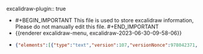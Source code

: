 excalidraw-plugin:: true

- #+BEGIN_IMPORTANT
  This file is used to store excalidraw information, Please do not manually edit this file.
  #+END_IMPORTANT
- {{renderer excalidraw-menu, excalidraw-2023-06-30-09-58-06}}
- ```json
  {"elements":[{"type":"text","version":107,"versionNonce":978042371,"isDeleted":true,"id":"s2bYEIMxsTIjRjVTn9CYB","fillStyle":"hachure","strokeWidth":1,"strokeStyle":"solid","roughness":1,"opacity":100,"angle":0,"x":740.1984252929688,"y":348.3921813964844,"strokeColor":"#000000","backgroundColor":"transparent","width":485.736328125,"height":43.199999999999996,"seed":513965965,"groupIds":[],"roundness":null,"boundElements":[],"updated":1688113121093,"link":null,"locked":false,"fontSize":36,"fontFamily":3,"text":"(x₁ + iy₁) ⋅ (x₂ + iy₂)","textAlign":"left","verticalAlign":"top","containerId":null,"originalText":"(x₁ + iy₁) ⋅ (x₂ + iy₂)","lineHeight":1.2,"baseline":35},{"type":"line","version":464,"versionNonce":802772909,"isDeleted":true,"id":"zRm3hOGF8oCWsqRTRrEpC","fillStyle":"hachure","strokeWidth":1,"strokeStyle":"solid","roughness":1,"opacity":100,"angle":0,"x":760.8656616210938,"y":346.96628344621985,"strokeColor":"#000000","backgroundColor":"transparent","width":217.1467155201713,"height":62.14185922906449,"seed":1906955075,"groupIds":[],"roundness":null,"boundElements":[],"updated":1688113121093,"link":null,"locked":false,"startBinding":null,"endBinding":null,"lastCommittedPoint":null,"startArrowhead":null,"endArrowhead":null,"points":[[0,0],[30.399496575756885,-59.053449014585524],[217.1467155201713,3.0884102144789622]]},{"type":"arrow","version":236,"versionNonce":1456145827,"isDeleted":true,"id":"zcSs9oZ6OrfL3g698I3lM","fillStyle":"hachure","strokeWidth":1,"strokeStyle":"solid","roughness":1,"opacity":100,"angle":0,"x":790.9406738281251,"y":598.2609558105468,"strokeColor":"#000000","backgroundColor":"transparent","width":271.90313720703125,"height":189.60000610351562,"seed":668847437,"groupIds":[],"roundness":{"type":2},"boundElements":[],"updated":1688113121093,"link":null,"locked":false,"startBinding":null,"endBinding":null,"lastCommittedPoint":null,"startArrowhead":null,"endArrowhead":"arrow","points":[[0,0],[0,0],[158.05316162109375,131.57345581054688],[104.3765869140625,-58.02655029296875],[271.90313720703125,109.33126831054688]]},{"type":"arrow","version":405,"versionNonce":327932429,"isDeleted":true,"id":"tV83CeookpGUi7YXZkb7l","fillStyle":"hachure","strokeWidth":1,"strokeStyle":"solid","roughness":1,"opacity":100,"angle":0,"x":494.2406311035156,"y":612.510986328125,"strokeColor":"#000000","backgroundColor":"transparent","width":381.2859802246094,"height":512.3109436035156,"seed":366757293,"groupIds":[],"roundness":null,"boundElements":[],"updated":1688113121093,"link":null,"locked":false,"startBinding":null,"endBinding":null,"lastCommittedPoint":null,"startArrowhead":null,"endArrowhead":"arrow","points":[[0,0],[343.4156799316406,-7.39691162109375],[49.617218017578125,-133.8609619140625],[381.2859802246094,162.40777587890625],[192.10311889648438,-209.94845581054688],[333.7406311035156,260.8828125],[337.8187561035156,302.36248779296875]]},{"type":"text","version":14,"versionNonce":524310851,"isDeleted":true,"id":"xTDA0MGMIa7VaKKUvM-pO","fillStyle":"hachure","strokeWidth":1,"strokeStyle":"solid","roughness":1,"opacity":100,"angle":0,"x":866.526611328125,"y":752.4187622070312,"strokeColor":"#000000","backgroundColor":"transparent","width":18,"height":45,"seed":2039574733,"groupIds":[],"roundness":null,"boundElements":[],"updated":1688113121093,"link":null,"locked":false,"fontSize":36,"fontFamily":1,"text":"","textAlign":"center","verticalAlign":"middle","containerId":"tV83CeookpGUi7YXZkb7l","originalText":"","lineHeight":1.25,"baseline":32},{"type":"text","version":692,"versionNonce":914296941,"isDeleted":true,"id":"90myION_sqOv7jZc7t5Q_","fillStyle":"hachure","strokeWidth":1,"strokeStyle":"solid","roughness":1,"opacity":100,"angle":0,"x":813.9809832917729,"y":166.91162672510262,"strokeColor":"#000000","backgroundColor":"transparent","width":338.17121212739175,"height":62.975949568842736,"seed":513965965,"groupIds":[],"roundness":null,"boundElements":[{"id":"EqZadyaCmeRqKr294ExuT","type":"arrow"},{"id":"Pnt35C2buYRHESC4wnznV","type":"arrow"}],"updated":1688113121093,"link":null,"locked":false,"fontSize":52.47995797403567,"fontFamily":3,"text":"x₁x₂ − y₁y₂","textAlign":"left","verticalAlign":"top","containerId":null,"originalText":"x₁x₂ − y₁y₂","lineHeight":1.2,"baseline":50},{"type":"line","version":575,"versionNonce":1091188963,"isDeleted":true,"id":"CJwDsY6t3LwzscLPJ5A8S","fillStyle":"hachure","strokeWidth":1,"strokeStyle":"solid","roughness":1,"opacity":100,"angle":0,"x":1101.003638936756,"y":343.5302354635703,"strokeColor":"#000000","backgroundColor":"transparent","width":227.50240660482424,"height":60.78582636557507,"seed":1906955075,"groupIds":[],"roundness":null,"boundElements":[],"updated":1688113121093,"link":null,"locked":false,"startBinding":null,"endBinding":null,"lastCommittedPoint":null,"startArrowhead":null,"endArrowhead":null,"points":[[0,0],[-31.849243558636104,-57.76481010742001],[-227.50240660482424,3.021016258155056]]},{"type":"line","version":269,"versionNonce":1450998477,"isDeleted":true,"id":"72RVqZoIYWJHtu546_8XC","fillStyle":"hachure","strokeWidth":1,"strokeStyle":"solid","roughness":1,"opacity":100,"angle":0,"x":763.208740234375,"y":399.83939795727787,"strokeColor":"#000000","backgroundColor":"transparent","width":341.57983269450943,"height":74.25249224020675,"seed":464444291,"groupIds":[],"roundness":null,"boundElements":[],"updated":1688113121093,"link":null,"locked":false,"startBinding":null,"endBinding":null,"lastCommittedPoint":null,"startArrowhead":null,"endArrowhead":null,"points":[[0,0],[57.63151474935303,74.25249224020675],[341.57983269450943,1.0671777026756712]]},{"type":"line","version":131,"versionNonce":968303747,"isDeleted":true,"id":"tI_0IHqirP00fxMhi2wyr","fillStyle":"hachure","strokeWidth":1,"strokeStyle":"solid","roughness":1,"opacity":100,"angle":0,"x":882.7963256835938,"y":397.7206845783716,"strokeColor":"#000000","backgroundColor":"transparent","width":137.89215087890625,"height":77.16094970703125,"seed":894113379,"groupIds":[],"roundness":null,"boundElements":[],"updated":1688113121093,"link":null,"locked":false,"startBinding":null,"endBinding":null,"lastCommittedPoint":null,"startArrowhead":null,"endArrowhead":null,"points":[[0,0],[137.89215087890625,76.99688720703125],[110.2734375,-0.1640625]]},{"type":"text","version":13,"versionNonce":1008572717,"isDeleted":true,"id":"63-__02DvV5CMwbo95ejl","fillStyle":"hachure","strokeWidth":1,"strokeStyle":"solid","roughness":1,"opacity":100,"angle":0,"x":880.8790283203125,"y":314.28471045727787,"strokeColor":"#000000","backgroundColor":"transparent","width":10,"height":25,"seed":2118717155,"groupIds":[],"roundness":null,"boundElements":[],"updated":1688113121093,"link":null,"locked":false,"fontSize":20,"fontFamily":1,"text":"","textAlign":"left","verticalAlign":"top","containerId":null,"originalText":"","lineHeight":1.25,"baseline":17},{"type":"line","version":224,"versionNonce":1359322147,"isDeleted":true,"id":"JLZC_W6yv3yIbJcsePnHf","fillStyle":"hachure","strokeWidth":1,"strokeStyle":"solid","roughness":1,"opacity":100,"angle":0,"x":922.9962768554688,"y":37.43940406079349,"strokeColor":"#000000","backgroundColor":"transparent","width":242.63433837890625,"height":56.024993896484375,"seed":1420507779,"groupIds":[],"roundness":null,"boundElements":[],"updated":1688113121093,"link":null,"locked":false,"startBinding":null,"endBinding":null,"lastCommittedPoint":null,"startArrowhead":null,"endArrowhead":null,"points":[[0,0],[241.70159912109375,-3.5390625],[242.63433837890625,-56.024993896484375],[0.13592529296875,-52.3828125]]},{"type":"line","version":262,"versionNonce":1623976845,"isDeleted":false,"id":"hkRfnQ5Dmmk6TtN_VfX17","fillStyle":"hachure","strokeWidth":1,"strokeStyle":"solid","roughness":1,"opacity":100,"angle":0,"x":788.7306091441516,"y":347.4701294373643,"strokeColor":"#c92a2a","backgroundColor":"transparent","width":262.4936794571463,"height":44.24844604782506,"seed":692266307,"groupIds":[],"roundness":null,"boundElements":[],"updated":1688113121093,"link":null,"locked":false,"startBinding":null,"endBinding":null,"lastCommittedPoint":null,"startArrowhead":null,"endArrowhead":null,"points":[[0,0.012063213855429938],[0,-33.80435695097286],[262.4936794571463,-32.22100777334799],[262.1259208185796,10.444089096852212]]},{"type":"line","version":402,"versionNonce":1390682051,"isDeleted":false,"id":"cISCfmCKfnUBuF23twunK","fillStyle":"hachure","strokeWidth":1,"strokeStyle":"solid","roughness":1,"opacity":100,"angle":0,"x":898.3595654667004,"y":352.61283545727787,"strokeColor":"#1864ab","backgroundColor":"transparent","width":244.40573150329004,"height":58.96875,"seed":177998851,"groupIds":[],"roundness":null,"boundElements":[],"updated":1688113121094,"link":null,"locked":false,"startBinding":null,"endBinding":null,"lastCommittedPoint":null,"startArrowhead":null,"endArrowhead":null,"points":[[0,0],[0.035222616022853086,-55.3828125],[244.40573150329004,-55.24688720703125],[242.65273404364984,3.5859375]]},{"type":"arrow","version":205,"versionNonce":1421930989,"isDeleted":false,"id":"Pnt35C2buYRHESC4wnznV","fillStyle":"hachure","strokeWidth":1,"strokeStyle":"solid","roughness":1,"opacity":100,"angle":0,"x":852.6415405273438,"y":312.9612851643091,"strokeColor":"#c92a2a","backgroundColor":"transparent","width":1.3559219240326001,"height":79.31185939429884,"seed":1926216931,"groupIds":[],"roundness":null,"boundElements":[],"updated":1688113121094,"link":null,"locked":false,"startBinding":null,"endBinding":{"elementId":"UWuH5iy4--ZJelu2ISoE5","focus":-1.1274376605140994,"gap":15.553121948242165},"lastCommittedPoint":null,"startArrowhead":null,"endArrowhead":"arrow","points":[[0,0],[1.3559219240326001,-79.31185939429884]]},{"type":"arrow","version":225,"versionNonce":158412643,"isDeleted":false,"id":"EqZadyaCmeRqKr294ExuT","fillStyle":"hachure","strokeWidth":1,"strokeStyle":"solid","roughness":1,"opacity":100,"angle":0,"x":1069.6447143554688,"y":297.72684912915287,"strokeColor":"#1864ab","backgroundColor":"transparent","width":0.6310733902460015,"height":58.657745361328125,"seed":1567775875,"groupIds":[],"roundness":null,"boundElements":[],"updated":1688113121094,"link":null,"locked":false,"startBinding":null,"endBinding":null,"lastCommittedPoint":null,"startArrowhead":null,"endArrowhead":"arrow","points":[[0,0],[0.6310733902460015,-58.657745361328125]]},{"type":"line","version":375,"versionNonce":237074989,"isDeleted":false,"id":"i-nlP6JhOzpc0ZerU8D5_","fillStyle":"hachure","strokeWidth":1,"strokeStyle":"solid","roughness":1,"opacity":100,"angle":0,"x":780.4210314853756,"y":402.41451788394954,"strokeColor":"#5f3dc4","backgroundColor":"transparent","width":363.8278894507969,"height":55.9873800733283,"seed":1086827501,"groupIds":[],"roundness":null,"boundElements":[],"updated":1688113144418,"link":null,"locked":false,"startBinding":null,"endBinding":null,"lastCommittedPoint":null,"startArrowhead":null,"endArrowhead":null,"points":[[-0.04711970925645792,0],[-0.4687438082357473,54.47102766195277],[362.2333873386979,55.9873800733283],[363.35914564256115,2.1909583869082994]]},{"type":"line","version":360,"versionNonce":63629357,"isDeleted":false,"id":"antSQWXCSgpdTaYbM0brs","fillStyle":"hachure","strokeWidth":1,"strokeStyle":"solid","roughness":1,"opacity":100,"angle":0,"x":902.0292630727183,"y":397.95105983980125,"strokeColor":"#862e9c","backgroundColor":"transparent","width":155.35293907571918,"height":38.135347619894446,"seed":1649828291,"groupIds":[],"roundness":null,"boundElements":[],"updated":1688113124701,"link":null,"locked":false,"startBinding":null,"endBinding":null,"lastCommittedPoint":null,"startArrowhead":null,"endArrowhead":null,"points":[[0,0.014943425573367794],[1.6919933375082206,38.11191011989445],[155.35293907571918,36.79926247521987],[154.88424624137966,-0.0234375]]},{"type":"text","version":833,"versionNonce":24451757,"isDeleted":true,"id":"z3S787AcMIi98K8rRoV5s","fillStyle":"hachure","strokeWidth":1,"strokeStyle":"solid","roughness":1,"opacity":100,"angle":0,"x":809.4512591706791,"y":494.6733531044972,"strokeColor":"#000000","backgroundColor":"transparent","width":338.185546875,"height":62.9759495688428,"seed":513965965,"groupIds":[],"roundness":null,"boundElements":[],"updated":1688113121094,"link":null,"locked":false,"fontSize":52.47995797403567,"fontFamily":3,"text":"x₁y₂ + y₁x₂","textAlign":"left","verticalAlign":"top","containerId":null,"originalText":"x₁y₂ + y₁x₂","lineHeight":1.2,"baseline":50},{"type":"text","version":74,"versionNonce":1342239395,"isDeleted":true,"id":"xDkNZy-A20ubcvefd6YT7","fillStyle":"hachure","strokeWidth":1,"strokeStyle":"solid","roughness":1,"opacity":100,"angle":0,"x":1172.9727783203125,"y":-15.81953530077871,"strokeColor":"#000000","backgroundColor":"transparent","width":42.1875,"height":43.199999999999996,"seed":1358896717,"groupIds":[],"roundness":null,"boundElements":[],"updated":1688113121094,"link":null,"locked":false,"fontSize":36,"fontFamily":3,"text":"y₁","textAlign":"left","verticalAlign":"top","containerId":null,"originalText":"y₁","lineHeight":1.2,"baseline":35},{"id":"1lrx7sovd4MyVOl6YHCDw","type":"freedraw","x":990.0931396484375,"y":84.93828635449472,"width":0.0001,"height":0.0001,"angle":0,"strokeColor":"#000000","backgroundColor":"transparent","fillStyle":"hachure","strokeWidth":1,"strokeStyle":"solid","roughness":1,"opacity":100,"groupIds":[],"roundness":null,"seed":1956706765,"version":11,"versionNonce":1656175885,"isDeleted":true,"boundElements":null,"updated":1688113121094,"link":null,"locked":false,"points":[[0,0],[0.0001,0.0001]],"pressures":[],"simulatePressure":true,"lastCommittedPoint":[0.0001,0.0001]},{"type":"text","version":54,"versionNonce":892380739,"isDeleted":true,"id":"hiW9aE8BSmCEl_PmmMHA_","fillStyle":"hachure","strokeWidth":1,"strokeStyle":"solid","roughness":1,"opacity":100,"angle":0,"x":958.5196533203125,"y":-17.81953530077871,"strokeColor":"#000000","backgroundColor":"transparent","width":21.09375,"height":43.199999999999996,"seed":621049197,"groupIds":[],"roundness":null,"boundElements":[],"updated":1688113121094,"link":null,"locked":false,"fontSize":36,"fontFamily":3,"text":"(","textAlign":"left","verticalAlign":"top","containerId":null,"originalText":"(","lineHeight":1.2,"baseline":35},{"id":"QS--G-dC7jlC2DX-MHjU8","type":"text","x":771.83984375,"y":347.98826499219,"width":42.1875,"height":43.199999999999996,"angle":0,"strokeColor":"#c92a2a","backgroundColor":"transparent","fillStyle":"hachure","strokeWidth":1,"strokeStyle":"solid","roughness":1,"opacity":100,"groupIds":[],"roundness":null,"seed":1358896717,"version":149,"versionNonce":1883640685,"isDeleted":false,"boundElements":null,"updated":1688113121094,"link":null,"locked":false,"text":"x₁","fontSize":36,"fontFamily":3,"textAlign":"left","verticalAlign":"top","baseline":35,"containerId":null,"originalText":"x₁","lineHeight":1.2},{"type":"text","version":196,"versionNonce":761849315,"isDeleted":false,"id":"6REivfVvbw_GXffrpcEM4","fillStyle":"hachure","strokeWidth":1,"strokeStyle":"solid","roughness":1,"opacity":100,"angle":0,"x":864.8895263671875,"y":347.98826499219,"strokeColor":"#1864ab","backgroundColor":"transparent","width":42.1875,"height":43.199999999999996,"seed":1358896717,"groupIds":[],"roundness":null,"boundElements":[],"updated":1688113121094,"link":null,"locked":false,"fontSize":36,"fontFamily":3,"text":"y₁","textAlign":"left","verticalAlign":"top","containerId":null,"originalText":"y₁","lineHeight":1.2,"baseline":35},{"type":"text","version":203,"versionNonce":1718296013,"isDeleted":false,"id":"9Ye-wrJIbuEfEB8ETYUAJ","fillStyle":"hachure","strokeWidth":1,"strokeStyle":"solid","roughness":1,"opacity":100,"angle":0,"x":1029.8951416015625,"y":347.98826499219,"strokeColor":"#c92a2a","backgroundColor":"transparent","width":42.1875,"height":43.199999999999996,"seed":1358896717,"groupIds":[],"roundness":null,"boundElements":[],"updated":1688113121094,"link":null,"locked":false,"fontSize":36,"fontFamily":3,"text":"x₂","textAlign":"left","verticalAlign":"top","containerId":null,"originalText":"x₂","lineHeight":1.2,"baseline":35},{"type":"text","version":206,"versionNonce":1605906819,"isDeleted":false,"id":"21t-e2XVD4GPSpWjUZYqX","fillStyle":"hachure","strokeWidth":1,"strokeStyle":"solid","roughness":1,"opacity":100,"angle":0,"x":1122.94482421875,"y":347.98826499219,"strokeColor":"#1864ab","backgroundColor":"transparent","width":42.1875,"height":43.199999999999996,"seed":1358896717,"groupIds":[],"roundness":null,"boundElements":[],"updated":1688113121095,"link":null,"locked":false,"fontSize":36,"fontFamily":3,"text":"y₂","textAlign":"left","verticalAlign":"top","containerId":null,"originalText":"y₂","lineHeight":1.2,"baseline":35},{"id":"NcX0RId3QqxWQpxPh8qhL","type":"text","x":957.939208984375,"y":347.98826499219,"width":21.673828125,"height":43.199999999999996,"angle":0,"strokeColor":"#000000","backgroundColor":"transparent","fillStyle":"hachure","strokeWidth":1,"strokeStyle":"solid","roughness":1,"opacity":100,"groupIds":[],"roundness":null,"seed":172514669,"version":162,"versionNonce":1010818093,"isDeleted":false,"boundElements":null,"updated":1688113121095,"link":null,"locked":false,"text":"⋅","fontSize":36,"fontFamily":3,"textAlign":"left","verticalAlign":"top","baseline":35,"containerId":null,"originalText":"⋅","lineHeight":1.2},{"type":"text","version":156,"versionNonce":224200995,"isDeleted":false,"id":"Er0MoV3AKBV65HsfGO3U7","fillStyle":"hachure","strokeWidth":1,"strokeStyle":"solid","roughness":1,"opacity":100,"angle":0,"x":828.9115600585938,"y":347.98826499219,"strokeColor":"#000000","backgroundColor":"transparent","width":21.09375,"height":43.199999999999996,"seed":172514669,"groupIds":[],"roundness":null,"boundElements":[],"updated":1688113121095,"link":null,"locked":false,"fontSize":36,"fontFamily":3,"text":"+","textAlign":"left","verticalAlign":"top","containerId":null,"originalText":"+","lineHeight":1.2,"baseline":35},{"type":"text","version":217,"versionNonce":1236127373,"isDeleted":false,"id":"RVEakh5CbpzmRfDr1yX7X","fillStyle":"hachure","strokeWidth":1,"strokeStyle":"solid","roughness":1,"opacity":100,"angle":0,"x":1086.9668579101562,"y":347.98826499219,"strokeColor":"#000000","backgroundColor":"transparent","width":21.09375,"height":43.199999999999996,"seed":172514669,"groupIds":[],"roundness":null,"boundElements":[],"updated":1688113121095,"link":null,"locked":false,"fontSize":36,"fontFamily":3,"text":"+","textAlign":"left","verticalAlign":"top","containerId":null,"originalText":"+","lineHeight":1.2,"baseline":35},{"id":"uKEJWRWEs3zzlg3hrSjFB","type":"text","x":735.8618774414062,"y":347.98826499219,"width":21.09375,"height":43.199999999999996,"angle":0,"strokeColor":"#000000","backgroundColor":"transparent","fillStyle":"hachure","strokeWidth":1,"strokeStyle":"solid","roughness":1,"opacity":100,"groupIds":[],"roundness":null,"seed":621049197,"version":175,"versionNonce":1271262403,"isDeleted":false,"boundElements":null,"updated":1688113121095,"link":null,"locked":false,"text":"(","fontSize":36,"fontFamily":3,"textAlign":"left","verticalAlign":"top","baseline":35,"containerId":null,"originalText":"(","lineHeight":1.2},{"type":"text","version":199,"versionNonce":762213613,"isDeleted":false,"id":"ssCf6GNJJ6eGbXL2PB9Zb","fillStyle":"hachure","strokeWidth":1,"strokeStyle":"solid","roughness":1,"opacity":100,"angle":0,"x":921.9612426757812,"y":347.98826499219,"strokeColor":"#000000","backgroundColor":"transparent","width":21.09375,"height":43.199999999999996,"seed":621049197,"groupIds":[],"roundness":null,"boundElements":[],"updated":1688113121095,"link":null,"locked":false,"fontSize":36,"fontFamily":3,"text":")","textAlign":"left","verticalAlign":"top","containerId":null,"originalText":")","lineHeight":1.2,"baseline":35},{"type":"text","version":177,"versionNonce":2123455587,"isDeleted":false,"id":"lVAIYCXZ0y2m1px7tJQwe","fillStyle":"hachure","strokeWidth":1,"strokeStyle":"solid","roughness":1,"opacity":100,"angle":0,"x":993.9171752929688,"y":347.98826499219,"strokeColor":"#000000","backgroundColor":"transparent","width":21.09375,"height":43.199999999999996,"seed":621049197,"groupIds":[],"roundness":null,"boundElements":[],"updated":1688113121095,"link":null,"locked":false,"fontSize":36,"fontFamily":3,"text":"(","textAlign":"left","verticalAlign":"top","containerId":null,"originalText":"(","lineHeight":1.2,"baseline":35},{"type":"text","version":199,"versionNonce":1930121037,"isDeleted":false,"id":"pLRY77D2apbYi1prJpFfe","fillStyle":"hachure","strokeWidth":1,"strokeStyle":"solid","roughness":1,"opacity":100,"angle":0,"x":1180.0165405273438,"y":347.98826499219,"strokeColor":"#000000","backgroundColor":"transparent","width":21.09375,"height":43.199999999999996,"seed":621049197,"groupIds":[],"roundness":null,"boundElements":[],"updated":1688113121095,"link":null,"locked":false,"fontSize":36,"fontFamily":3,"text":")","textAlign":"left","verticalAlign":"top","containerId":null,"originalText":")","lineHeight":1.2,"baseline":35},{"type":"text","version":436,"versionNonce":294508547,"isDeleted":false,"id":"UWuH5iy4--ZJelu2ISoE5","fillStyle":"hachure","strokeWidth":1,"strokeStyle":"solid","roughness":1,"opacity":100,"angle":0,"x":809.3372802734375,"y":170.59411902661384,"strokeColor":"#c92a2a","backgroundColor":"transparent","width":42.1875,"height":43.199999999999996,"seed":1358896717,"groupIds":["EoNDF_qXf6iI66tz4Jz1n"],"roundness":null,"boundElements":[{"id":"Pnt35C2buYRHESC4wnznV","type":"arrow"}],"updated":1688113121095,"link":null,"locked":false,"fontSize":36,"fontFamily":3,"text":"x₁","textAlign":"left","verticalAlign":"top","containerId":null,"originalText":"x₁","lineHeight":1.2,"baseline":35},{"type":"text","version":580,"versionNonce":2027806125,"isDeleted":false,"id":"AmwRfWXKjwk_ePkjEuWDI","fillStyle":"hachure","strokeWidth":1,"strokeStyle":"solid","roughness":1,"opacity":100,"angle":0,"x":858.3800659179688,"y":170.59411902661384,"strokeColor":"#c92a2a","backgroundColor":"transparent","width":42.1875,"height":43.199999999999996,"seed":1358896717,"groupIds":["EoNDF_qXf6iI66tz4Jz1n"],"roundness":null,"boundElements":[],"updated":1688113121095,"link":null,"locked":false,"fontSize":36,"fontFamily":3,"text":"x₂","textAlign":"left","verticalAlign":"top","containerId":null,"originalText":"x₂","lineHeight":1.2,"baseline":35},{"type":"text","version":495,"versionNonce":1924784035,"isDeleted":false,"id":"B6TOZ1igJD2VaQ0TiG1FB","fillStyle":"hachure","strokeWidth":1,"strokeStyle":"solid","roughness":1,"opacity":100,"angle":0,"x":1034.4708251953125,"y":170.59411902661384,"strokeColor":"#1864ab","backgroundColor":"transparent","width":42.1875,"height":43.199999999999996,"seed":1358896717,"groupIds":["x8AzbUpkWbUopCRjXkB4S"],"roundness":null,"boundElements":[],"updated":1688113121095,"link":null,"locked":false,"fontSize":36,"fontFamily":3,"text":"y₁","textAlign":"left","verticalAlign":"top","containerId":null,"originalText":"y₁","lineHeight":1.2,"baseline":35},{"type":"text","version":470,"versionNonce":370122765,"isDeleted":false,"id":"vDOFy1Kb4opaFi0nOlaqm","fillStyle":"hachure","strokeWidth":1,"strokeStyle":"solid","roughness":1,"opacity":100,"angle":0,"x":1083.5136108398438,"y":170.59411902661384,"strokeColor":"#1864ab","backgroundColor":"transparent","width":42.1875,"height":43.199999999999996,"seed":1358896717,"groupIds":["x8AzbUpkWbUopCRjXkB4S"],"roundness":null,"boundElements":[],"updated":1688113121095,"link":null,"locked":false,"fontSize":36,"fontFamily":3,"text":"y₂","textAlign":"left","verticalAlign":"top","containerId":null,"originalText":"y₂","lineHeight":1.2,"baseline":35},{"type":"text","version":440,"versionNonce":1279521603,"isDeleted":false,"id":"R-VWlpPABEIbQYyMNOxtR","fillStyle":"hachure","strokeWidth":1,"strokeStyle":"solid","roughness":1,"opacity":100,"angle":0,"x":809.3372802734375,"y":504.4273976826197,"strokeColor":"#c92a2a","backgroundColor":"transparent","width":42.1875,"height":43.199999999999996,"seed":1358896717,"groupIds":["Q6KU87MEHERMw1YoEKSn6"],"roundness":null,"boundElements":[{"id":"Tl_XM2sELW_Ckc6oD9FvE","type":"arrow"}],"updated":1688113121095,"link":null,"locked":false,"fontSize":36,"fontFamily":3,"text":"x₁","textAlign":"left","verticalAlign":"top","containerId":null,"originalText":"x₁","lineHeight":1.2,"baseline":35},{"type":"text","version":583,"versionNonce":10098285,"isDeleted":false,"id":"yhggLgKMadbYrAFHZj9i2","fillStyle":"hachure","strokeWidth":1,"strokeStyle":"solid","roughness":1,"opacity":100,"angle":0,"x":858.3800659179688,"y":504.4273976826197,"strokeColor":"#1864ab","backgroundColor":"transparent","width":42.1875,"height":43.199999999999996,"seed":1358896717,"groupIds":["Q6KU87MEHERMw1YoEKSn6"],"roundness":null,"boundElements":[],"updated":1688113121095,"link":null,"locked":false,"fontSize":36,"fontFamily":3,"text":"y₂","textAlign":"left","verticalAlign":"top","containerId":null,"originalText":"y₂","lineHeight":1.2,"baseline":35},{"type":"text","version":488,"versionNonce":2123010787,"isDeleted":false,"id":"Kc2vMHUPOHzjt2X98fhS9","fillStyle":"hachure","strokeWidth":1,"strokeStyle":"solid","roughness":1,"opacity":100,"angle":0,"x":1030.5287475585938,"y":504.4273976826197,"strokeColor":"#1864ab","backgroundColor":"transparent","width":42.1875,"height":43.199999999999996,"seed":1358896717,"groupIds":["KMIAMskF_dk7lB4AlHDP9"],"roundness":null,"boundElements":[],"updated":1688113121095,"link":null,"locked":false,"fontSize":36,"fontFamily":3,"text":"y₁","textAlign":"left","verticalAlign":"top","containerId":null,"originalText":"y₁","lineHeight":1.2,"baseline":35},{"type":"text","version":474,"versionNonce":1934016717,"isDeleted":false,"id":"kfp-6RZdfL_ldztNM29w6","fillStyle":"hachure","strokeWidth":1,"strokeStyle":"solid","roughness":1,"opacity":100,"angle":0,"x":1079.571533203125,"y":504.4273976826197,"strokeColor":"#c92a2a","backgroundColor":"transparent","width":42.1875,"height":43.199999999999996,"seed":1358896717,"groupIds":["KMIAMskF_dk7lB4AlHDP9"],"roundness":null,"boundElements":[{"id":"mh-B9OkVSxDo4Rv2RKASZ","type":"arrow"}],"updated":1688113121095,"link":null,"locked":false,"fontSize":36,"fontFamily":3,"text":"x₂","textAlign":"left","verticalAlign":"top","containerId":null,"originalText":"x₂","lineHeight":1.2,"baseline":35},{"id":"bq03KKS5ymWsm0hXix4FZ","type":"text","x":1398.0665283203125,"y":-16.219535300778716,"width":21.09375,"height":43.199999999999996,"angle":0,"strokeColor":"#1864ab","backgroundColor":"transparent","fillStyle":"hachure","strokeWidth":1,"strokeStyle":"solid","roughness":1,"opacity":100,"groupIds":[],"roundness":null,"seed":1529379043,"version":8,"versionNonce":1511800451,"isDeleted":true,"boundElements":null,"updated":1688113121095,"link":null,"locked":false,"text":"","fontSize":36,"fontFamily":3,"textAlign":"left","verticalAlign":"top","baseline":35,"containerId":null,"originalText":"","lineHeight":1.2},{"id":"3_oFVwp_ifRAQN13rbVNg","type":"text","x":1384.0665283203125,"y":218.78046469922128,"width":21.09375,"height":43.199999999999996,"angle":0,"strokeColor":"#1864ab","backgroundColor":"transparent","fillStyle":"hachure","strokeWidth":1,"strokeStyle":"solid","roughness":1,"opacity":100,"groupIds":[],"roundness":null,"seed":1192153069,"version":7,"versionNonce":330243885,"isDeleted":true,"boundElements":null,"updated":1688113121095,"link":null,"locked":false,"text":"","fontSize":36,"fontFamily":3,"textAlign":"left","verticalAlign":"top","baseline":35,"containerId":null,"originalText":"","lineHeight":1.2},{"id":"8ux1kP4B_3LqmU88Mspd1","type":"text","x":641.0665283203125,"y":124.78046469922128,"width":21.09375,"height":43.199999999999996,"angle":0,"strokeColor":"#c92a2a","backgroundColor":"transparent","fillStyle":"hachure","strokeWidth":1,"strokeStyle":"solid","roughness":1,"opacity":100,"groupIds":[],"roundness":null,"seed":1189856909,"version":7,"versionNonce":431453731,"isDeleted":true,"boundElements":null,"updated":1688113121095,"link":null,"locked":false,"text":"","fontSize":36,"fontFamily":3,"textAlign":"left","verticalAlign":"top","baseline":35,"containerId":null,"originalText":"","lineHeight":1.2},{"id":"iM18R7yUwVfikwzPBVAtU","type":"text","x":730.0665283203125,"y":441.7804646992213,"width":21.09375,"height":43.199999999999996,"angle":0,"strokeColor":"#862e9c","backgroundColor":"transparent","fillStyle":"hachure","strokeWidth":1,"strokeStyle":"solid","roughness":1,"opacity":100,"groupIds":[],"roundness":null,"seed":1188328397,"version":5,"versionNonce":406630797,"isDeleted":true,"boundElements":null,"updated":1688113121095,"link":null,"locked":false,"text":"","fontSize":36,"fontFamily":3,"textAlign":"left","verticalAlign":"top","baseline":35,"containerId":null,"originalText":"","lineHeight":1.2},{"id":"Tl_XM2sELW_Ckc6oD9FvE","type":"arrow","x":842.2259521484375,"y":457.8305135273463,"width":0,"height":41.0390625,"angle":0,"strokeColor":"#862e9c","backgroundColor":"transparent","fillStyle":"hachure","strokeWidth":1,"strokeStyle":"solid","roughness":1,"opacity":100,"groupIds":[],"roundness":{"type":2},"seed":1633890925,"version":186,"versionNonce":474659267,"isDeleted":false,"boundElements":null,"updated":1688113121096,"link":null,"locked":false,"points":[[0,0],[0,41.0390625]],"lastCommittedPoint":null,"startBinding":null,"endBinding":{"elementId":"R-VWlpPABEIbQYyMNOxtR","focus":0.5591666666666667,"gap":5.557821655273415},"startArrowhead":null,"endArrowhead":"arrow"},{"id":"rT781Bd-oPLDiGv6cCmhq","type":"arrow","x":974.5775146484375,"y":424.8429646992213,"width":63.32342529296875,"height":42.48284912109375,"angle":0,"strokeColor":"#862e9c","backgroundColor":"transparent","fillStyle":"hachure","strokeWidth":1,"strokeStyle":"solid","roughness":1,"opacity":100,"groupIds":[],"roundness":{"type":2},"seed":548304835,"version":83,"versionNonce":774436845,"isDeleted":true,"boundElements":null,"updated":1688113121096,"link":null,"locked":false,"points":[[0,0],[63.32342529296875,42.48284912109375]],"lastCommittedPoint":null,"startBinding":null,"endBinding":null,"startArrowhead":null,"endArrowhead":"arrow"},{"id":"mh-B9OkVSxDo4Rv2RKASZ","type":"arrow","x":1044.8618774414062,"y":437.0929646992213,"width":18.851900630252086,"height":55.21398785519789,"angle":0,"strokeColor":"#862e9c","backgroundColor":"transparent","fillStyle":"hachure","strokeWidth":1,"strokeStyle":"solid","roughness":1,"opacity":100,"groupIds":[],"roundness":{"type":2},"seed":574453955,"version":323,"versionNonce":1593084259,"isDeleted":false,"boundElements":null,"updated":1688113121096,"link":null,"locked":false,"points":[[0,0],[18.851900630252086,55.21398785519789]],"lastCommittedPoint":null,"startBinding":null,"endBinding":{"elementId":"kfp-6RZdfL_ldztNM29w6","focus":-0.8935500283190154,"gap":15.857755131466774},"startArrowhead":null,"endArrowhead":"arrow"},{"id":"E5i-jtsMmffV7yV3FbVN8","type":"text","x":956.7587280273438,"y":177.2085958027369,"width":21.09375,"height":43.199999999999996,"angle":0,"strokeColor":"#000000","backgroundColor":"transparent","fillStyle":"hachure","strokeWidth":1,"strokeStyle":"solid","roughness":1,"opacity":100,"groupIds":[],"roundness":null,"seed":1772858509,"version":21,"versionNonce":1933065901,"isDeleted":false,"boundElements":null,"updated":1688113162023,"link":null,"locked":false,"text":"-","fontSize":36,"fontFamily":3,"textAlign":"left","verticalAlign":"top","baseline":35,"containerId":null,"originalText":"-","lineHeight":1.2},{"type":"text","version":39,"versionNonce":182358563,"isDeleted":false,"id":"-pWWbiQBSCJTfyfE1aE_h","fillStyle":"hachure","strokeWidth":1,"strokeStyle":"solid","roughness":1,"opacity":100,"angle":0,"x":955.5196533203125,"y":508.18046469922126,"strokeColor":"#000000","backgroundColor":"transparent","width":21.09375,"height":43.199999999999996,"seed":1772858509,"groupIds":[],"roundness":null,"boundElements":[],"updated":1688113174262,"link":null,"locked":false,"fontSize":36,"fontFamily":3,"text":"+","textAlign":"left","verticalAlign":"top","containerId":null,"originalText":"+","lineHeight":1.2,"baseline":35}],"files":{},"appState":{"gridSize":null,"viewBackgroundColor":"#ffffff"}}
  ```